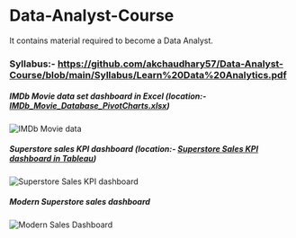 # Data-Analyst-Course
It contains material required to become a Data Analyst.

### Syllabus:- https://github.com/akchaudhary57/Data-Analyst-Course/blob/main/Syllabus/Learn%20Data%20Analytics.pdf

##### IMDb Movie data set dashboard in Excel (location:- [IMDb_Movie_Database_PivotCharts.xlsx](https://github.com/akchaudhary57/Data-Analyst-Course/tree/main/DA%20using%20Excel/W4))

![IMDb Movie data](https://github.com/akchaudhary57/Data-Analyst-Course/blob/main/image/IMDb%20Movie%20Data.gif)

##### Superstore sales KPI dashboard (location:- [Superstore Sales KPI dashboard in Tableau](https://github.com/akchaudhary57/Data-Analyst-Course/tree/main/Tableau%20for%20Visualization/W4))

![Superstore Sales KPI dashboard](https://github.com/akchaudhary57/Data-Analyst-Course/blob/main/image/SampleSuperstore_KPI.gif)

##### Modern Superstore sales dashboard

![Modern Sales Dashboard](https://github.com/akchaudhary57/Data-Analyst-Course/blob/main/image/Modern%20Dashboard.gif)



